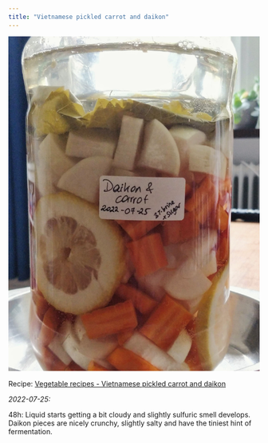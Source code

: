 ```yaml
---
title: "Vietnamese pickled carrot and daikon"
---
```


![](projects/attachments/Fermented%20carrot%20and%20daikon.jpg)

Recipe: [Vegetable recipes - Vietnamese pickled carrot and daikon](projects/fermentation/Vegetable%20recipes.md#Vietnamese%20pickled%20carrot%20and%20daikon)

_2022-07-25:_

48h: Liquid starts getting a bit cloudy and slightly sulfuric smell develops. Daikon pieces are nicely crunchy, slightly salty and have the tiniest hint of fermentation. 
